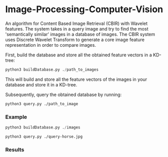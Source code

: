 # Image-Processing-Computer-Vision

An algorithm for Content Based Image Retrieval (CBIR) with Wavelet features. The system takes in a query image and try 
to find the most 'semantically similar' images in a database of images. The CBIR system uses Discrete Wavelet 
Transform to generate a core image feature representation in order to compare images.

First, build the database and store all the obtained feature vectors in a KD-tree:

```python
python3 buildDatabase.py ./path_to_images
```
This will build and store all the feature vectors of the images in your database and store it in a KD-tree.

Subsequently, query the obtained database by running:

```bash
python3 query.py ./path_to_image
```

### Example
```python
python3 buildDatabase.py ./images
```

```bash
python3 query.py ./query-horse.jpg
```

### Results
